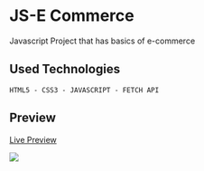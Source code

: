 # JS-E Commerce
Javascript  Project that has basics of e-commerce 
## Used Technologies

```` 
HTML5 - CSS3 - JAVASCRIPT - FETCH API
 ````

## Preview
[Live Preview](https://simple-e-ticaret.netlify.app/)

<img src="https://user-images.githubusercontent.com/109925130/224724322-ca469732-d327-40aa-9b89-b34799e40b6c.gif" >
